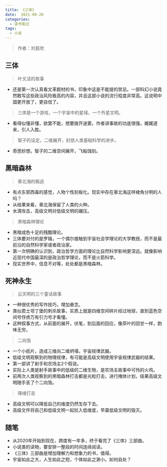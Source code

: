 ```yaml
---
title: 《三体》
date:  2021-09-20
categories:
  - 读书笔记
tags:
  - 小说
---
```


> 作者：刘慈欣

## 三体
> 叶文洁的故事
- 还是第一次认真看文革题材的书，印象中这是不能提的禁忌。一部科幻小说竟然敢写这些政治风险极高的内容，并且这部小说的流行程度非常高。这说明中国更开放了，更自信了。

> 三体是一个游戏，一个宇宙中的星域，一个外星文明。
- 看得似懂非懂，欲罢不能，想要拨开迷雾。作者讲事故的功底很强，娓娓道来，引人入胜。

> 智子的设定，二维展开，封锁人类基础科学的进步。
- 奇思妙想。智子的二维空间展开，飞船蚀刻。

## 黑暗森林
> 章北海的叛逃
- 有点东邪西毒的感觉，人物个性刻板化。现实中存在章北海这样棱角分明的人吗？
- 从结果来看，章北海保留了人类的火种。
- 水滴攻击，高级文明对低级文明的碾压。

> 黑暗森林理论
- 黑暗成色十足的残酷理论。
- 三体要对付的是罗辑，一个偶尔接触到宇宙社会学理论的大学教授，而不是最前沿的自然科学家或者政治家。
- 第一次明确的认识到，政治哲学方面的理论比自然科学影响更深远。就像影响近现代中国最深的是政治哲学理论，而不是火箭科学。
- 现实世界中，信息不对等，处处都是黑暗森林。

## 死神永生
> 云天明的三个童话故事
- 一种很优秀的写作技巧，增加悬念。
- 类似君士坦丁堡的刺杀故事，实质上就是四维空间碎片经过地球，直到蓝色空间号俘虏万有引力号才看懂。
- 这种叙事方式，从前面的展开，伏笔，到后面的回应，像茶叶的回甘一样，韵味无穷。

> 二向箔
- 一个小纸片，造成三维向二维坍塌，宇宙规律武器。
- 低级文明观察到的物理规律，有可能是高级文明使用宇宙规律武器的结果。
- 第一部讲了射手和农场主2个假说。
- 实际上人类是射手故事中的低级的二维生物，是农场主故事中可怜的火鸡。
- 前两次人类观察到的黑暗森林打击都是光粒打击，进行掩体计划，结果高级文明随手丢了个二向箔。

> 降维打击
- 高级文明可以降低自己的维度仍然生存下去。
- 高级文件将自己和低级文明一起拉入低维度，早晨低级文明的毁灭。

## 随笔
- 从2020年开始到现在，跨度有一年多，终于看完了《三体》三部曲。
- 小说类的读物，要安排一整段的时间连续阅读。
- 《三体》三部曲是增加理解力和想象力的书，值得。
- 宇宙如此之大，人生如此之短，个体如此之渺小。如何自处？